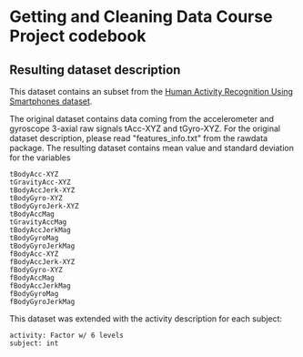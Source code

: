 # Getting and Cleaning Data Course Project codebook

## Resulting dataset description

This dataset contains an subset from the [Human Activity Recognition Using Smartphones dataset](http://archive.ics.uci.edu/ml/datasets/Human+Activity+Recognition+Using+Smartphones).

The original dataset contains data coming from the accelerometer and gyroscope 3-axial raw signals tAcc-XYZ and tGyro-XYZ. For the original dataset description, please read "features_info.txt" from the rawdata package. The resulting dataset contains mean value and standard deviation for the variables

~~~~
tBodyAcc-XYZ
tGravityAcc-XYZ
tBodyAccJerk-XYZ
tBodyGyro-XYZ
tBodyGyroJerk-XYZ
tBodyAccMag
tGravityAccMag
tBodyAccJerkMag
tBodyGyroMag
tBodyGyroJerkMag
fBodyAcc-XYZ
fBodyAccJerk-XYZ
fBodyGyro-XYZ
fBodyAccMag
fBodyAccJerkMag
fBodyGyroMag
fBodyGyroJerkMag
~~~~

This dataset was extended with the activity description for each subject:

~~~~
activity: Factor w/ 6 levels 
subject: int 
~~~~




